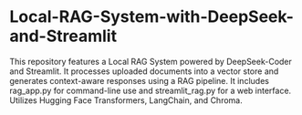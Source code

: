 # Local-RAG-System-with-DeepSeek-and-Streamlit
 This repository features a Local RAG System powered by DeepSeek-Coder and Streamlit. It processes uploaded documents into a vector store and generates context-aware responses using a RAG pipeline. It includes rag_app.py for command-line use and streamlit_rag.py for a web interface. Utilizes Hugging Face Transformers, LangChain, and Chroma.
